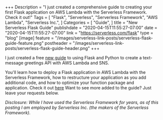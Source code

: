 +++
Description = "I just created a comprehensive guide to creating your first Flask application on AWS Lambda with the Serverless Framework. Check it out!"
Tags = [
  "Flask",
  "Serverless",
  "Serverless Framework",
  "AWS Lambda",
  "Serverless Inc.",
]
Categories = [
  "Guide",
]
title = "New Serverless Flask Guide"
publishdate = "2020-04-15T11:55:27-07:00"
date = "2020-04-15T11:55:27-07:00"
link = "https://serverless.com/flask"
type = "blog"
[image]
    feature = "/images/serverless-link-posts/serverless-flask-guide-feature.png"
    postheader = "/images/serverless-link-posts/serverless-flask-guide-header.png"
+++

I just created a free [new guide](https://serverless.com/flask/) to using Flask and Python to create a text-message greetings API with AWS Lambda and SNS. <!--more-->

You'll learn how to deploy a Flask application in AWS Lambda with the Serverless Framework, how to restructure your application as you add additional code, and how to optimize your function package and application. Check it out [here](https://serverless.com/flask/) Want to see more added to the guide? Just leave your requests below.

*Disclosure: While I have used the Serverless Framework for years, as of this posting I am employed by Serverless Inc. (the makers of the Serverless Framework).*
